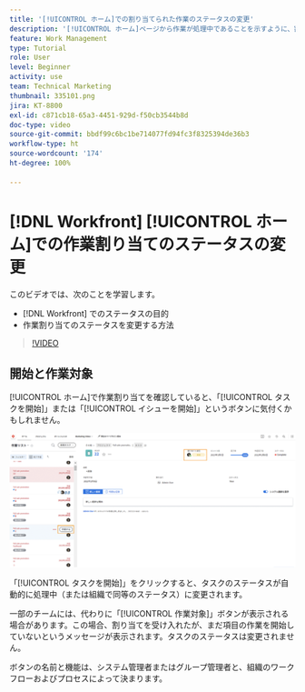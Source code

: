 ```yaml
---
title: '[!UICONTROL ホーム]での割り当てられた作業のステータスの変更'
description: '[!UICONTROL ホーム]ページから作業が処理中であることを示すように、割り当てのステータスを変更する方法について説明します。 [!DNL  Workfront]でステータスが重要な理由を理解します。'
feature: Work Management
type: Tutorial
role: User
level: Beginner
activity: use
team: Technical Marketing
thumbnail: 335101.png
jira: KT-8800
exl-id: c871cb18-65a3-4451-929d-f50cb3544b8d
doc-type: video
source-git-commit: bbdf99c6bc1be714077fd94fc3f8325394de36b3
workflow-type: ht
source-wordcount: '174'
ht-degree: 100%

---
```


# [!DNL Workfront] [!UICONTROL ホーム]での作業割り当てのステータスの変更

このビデオでは、次のことを学習します。

* [!DNL  Workfront] でのステータスの目的
* 作業割り当てのステータスを変更する方法

>[!VIDEO](https://video.tv.adobe.com/v/335101/?quality=12&learn=on&enablevpops=1)

## 開始と作業対象

[!UICONTROL ホーム]で作業割り当てを確認していると、「[!UICONTROL タスクを開始]」または「[!UICONTROL イシューを開始]」というボタンに気付くかもしれません。

![[!DNL Workfront]ボタンに「[!UICONTROL タスクを開始]」と表示されている[!UICONTROL ホーム]ページ。](assets/worker-fundamentals-1.png)

「[!UICONTROL タスクを開始]」をクリックすると、タスクのステータスが自動的に処理中（または組織で同等のステータス）に変更されます。

一部のチームには、代わりに「[!UICONTROL 作業対象]」ボタンが表示される場合があります。この場合、割り当てを受け入れたが、まだ項目の作業を開始していないというメッセージが表示されます。タスクのステータスは変更されません。

ボタンの名前と機能は、システム管理者またはグループ管理者と、組織のワークフローおよびプロセスによって決まります。

<!--
learn more URLs
-->
